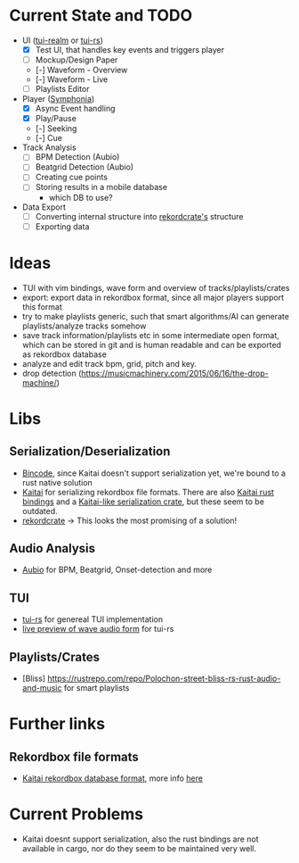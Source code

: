 # Current State and TODO
  - UI ([tui-realm]( https://github.com/veeso/tui-realm ) or [tui-rs](https://github.com/fdehau/tui-rs)) 
    * [x] Test UI, that handles key events and triggers player
    * [ ] Mockup/Design Paper
    * [-] Waveform - Overview
    * [-] Waveform - Live
    * [ ] Playlists Editor
  - Player ([Symphonia](https://crates.io/crates/symphonia))
    * [x] Async Event handling
    * [x] Play/Pause
    * [-] Seeking
    * [-] Cue
  - Track Analysis
    * [ ] BPM Detection (Aubio)
    * [ ] Beatgrid Detection (Aubio)
    * [ ] Creating cue points
    * [ ] Storing results in a mobile database
      *  which DB to use?
  - Data Export
    * [ ] Converting internal structure into [rekordcrate's](https://github.com/Holzhaus/rekordcrate) structure
    * [ ] Exporting data

# Ideas
  - TUI with vim bindings, wave form and overview of tracks/playlists/crates 
  - export: export data in rekordbox format, since all major players support
    this format
  - try to make playlists generic, such that smart algorithms/AI can generate
    playlists/analyze tracks somehow
  - save track information/playlists etc in some intermediate open format, which
    can be stored in git and is human readable and can be exported as rekordbox
    database
  - analyze and edit track bpm, grid, pitch and key.
  - drop detection (https://musicmachinery.com/2015/06/16/the-drop-machine/)

# Libs
## Serialization/Deserialization 
  - [Bincode](https://github.com/bincode-org/bincode), since Kaitai doesn't support serialization yet, we're bound to a rust native solution
  - [Kaitai](https://kaitai.io/#what-is-it) for serializing rekordbox file formats. There are also [Kaitai rust bindings]( https://github.com/kaitai-io/kaitai_struct_rust_runtime) and a [Kaitai-like serialization crate](https://github.com/manuels/taikai), but these seem to be outdated.
  - [rekordcrate](https://github.com/Holzhaus/rekordcrate) -> This looks the most promising of a solution!
## Audio Analysis
  - [Aubio](https://docs.rs/aubio/latest/aubio/) for BPM, Beatgrid, Onset-detection and more
## TUI 
  - [tui-rs](https://github.com/fdehau/tui-rs) for genereal TUI implementation
  - [live preview of wave audio form](https://github.com/jeffvandyke/rust-tui-audio) for tui-rs
## Playlists/Crates
  - [Bliss] https://rustrepo.com/repo/Polochon-street-bliss-rs-rust-audio-and-music for smart playlists

# Further links
## Rekordbox file formats
  - [Kaitai rekordbox database format](https://github.com/Deep-Symmetry/crate-digger/blob/main/src/main/kaitai/rekordbox_pdb.ksy), more info [here](https://djl-analysis.deepsymmetry.org/rekordbox-export-analysis/exports.html)

# Current Problems
  - Kaitai doesnt support serialization, also the rust bindings are not available in cargo, nor do they seem to be maintained very well.
